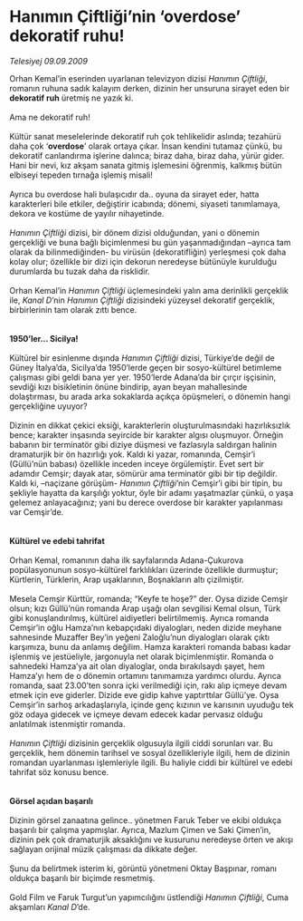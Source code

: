 # Hanımın Çiftliği’nin ‘overdose’ dekoratif ruhu!

*Telesiyej 09.09.2009*

<div class="taraf_structure_2col_1zq">
<div class="margen_n">



 <p>Orhan Kemal’in eserinden uyarlanan televizyon dizisi <i>Hanımın Çiftliği</i>, romanın ruhuna sadık kalayım derken, dizinin her unsuruna sirayet eden bir <b>dekoratif ruh</b> üretmiş ne yazık ki. <br/><br/>Ama ne dekoratif ruh! <br/><br/>Kültür sanat meselelerinde dekoratif ruh çok tehlikelidir aslında; tezahürü daha çok ‘<b>overdose</b>’ olarak ortaya çıkar. İnsan kendini tutamaz çünkü, bu dekoratif canlandırma işlerine dalınca; biraz daha, biraz daha, yürür gider. Hani bir nevi, kız akşam sanata gitmiş işlemesini öğrenmiş, kalkmış bütün elbiseyi tepeden tırnağa işlemiş misali! <br/><br/>Ayrıca bu overdose hali bulaşıcıdır da.. oyuna da sirayet eder, hatta karakterleri bile etkiler, değiştirir icabında; dönemi, siyaseti tanımlamaya, dekora ve kostüme de yayılır nihayetinde.<i> <br/><br/>Hanımın Çiftliği</i> dizisi, bir dönem dizisi olduğundan, yani o dönemin gerçekliği ve buna bağlı biçimlenmesi bu gün yaşanmadığından –ayrıca tam olarak da bilinmediğinden- bu virüsün (dekoratifliğin) yerleşmesi çok daha kolay olur; özellikle bir dizi için dekorun neredeyse bütünüyle kurulduğu durumlarda bu tuzak daha da risklidir. <br/><br/>Orhan Kemal’in <i>Hanımın Çiftliği</i> üçlemesindeki yalın ama derinlikli gerçeklik ile, <i>Kanal D</i>’nin<i> Hanımın Çiftliği</i> dizisindeki yüzeysel dekoratif gerçeklik, birbirlerinin tam olarak zıttı bence.<b> <br/><br/><br/>1950’ler… Sicilya!</b> <br/><br/>Kültürel bir esinlenme dışında <i>Hanımın Çiftliği</i> dizisi, Türkiye’de değil de Güney İtalya’da, Sicilya’da 1950’lerde geçen bir sosyo-kültürel betimleme çalışması gibi geldi bana yer yer. 1950’lerde Adana’da bir çırçır işçisinin, sevdiği kızı bisikletinin önüne bindirip, ayan beyan mahallesinde dolaştırması, bu arada arka sokaklarda açıkça öpüşmeleri, o dönemin hangi gerçekliğine uyuyor? <br/><br/>Dizinin en dikkat çekici eksiği, karakterlerin oluşturulmasındaki hazırlıksızlık bence; karakter inşasında seyircide bir karakter algısı oluşmuyor. Örneğin babanın bir terminatör gibi diziye düşmesi ve fazlasıyla saldırgan halinin dramaturjik bir ön hazırlığı yok. Kaldı ki yazar, romanında, Cemşir’i (Güllü’nün babası) özellikle inceden inceye örgülemiştir. Evet sert bir adamdır Cemşir; dayak atar, sömürür ama terminatör gibi bir tip değildir. Kaldı ki, –naçizane görüşüm- <i>Hanımın Çiftliği</i>’nin Cemşir’i gibi bir tipin, bu şekliyle hayatta da karşılığı yoktur, öyle bir adamı yaşatmazlar çünkü, o yaşa gelemez anlayacağınız; yani bu derece overdose bir karakter yapılanması var Cemşir’de.<b> <br/><br/><br/>Kültürel ve edebi tahrifat</b> <br/><br/>Orhan Kemal, romanının daha ilk sayfalarında Adana-Çukurova popülasyonunun sosyo-kültürel farklılıkları üzerinde özellikle durmuştur; Kürtlerin, Türklerin, Arap uşaklarının, Boşnakların altı çizilmiştir. <br/><br/>Mesela Cemşir Kürttür, romanda; “Keyfe te hoşe?” der. Oysa dizide Cemşir olsun; kızı Güllü’nün romanda Arap uşağı olan sevgilisi Kemal olsun, Türk gibi konuşlandırılmış, kültürel aidiyetleri belirtilmemiş. Ayrıca romanda Cemşir’in oğlu Hamza’nın kebapçıdaki diyalogları, neden dizide meyhane sahnesinde Muzaffer Bey’in yeğeni Zaloğlu’nun diyalogları olarak çıktı karşımıza, bunu da anlamış değilim. Hamza karakteri romanda babası kadar işlenmiş ve jestüeliyle, jargonuyla net olarak biçimlenmiştir. Romanda o sahnedeki Hamza’ya ait olan diyaloglar, onda bırakılsaydı şayet, hem Hamza’yı hem de o dönemin ortamını tanımamıza yardımcı olurdu. Ayrıca romanda, saat 23.00’ten sonra içki verilmediği için, rakı alıp içmeye devam etmek için eve giderler. Dizide eve gidip kahve yaptırttılar Güllü’ye. Oysa Cemşir’in sarhoş arkadaşlarıyla, içinde genç kızının ve karısının uyuduğu tek göz odaya gidecek ve içmeye devam edecek kadar pervasız olduğu anlatılmak istenmiştir romanda. <i><br/><br/>Hanımın Çiftliği</i> dizisinin gerçeklik olgusuyla ilgili ciddi sorunları var. Bu gerçeklik, hem dönemin tarihsel ve sosyal özellikleriyle ilgili, hem de dizinin romandan uyarlanması işlemleriyle ilgili. Bu haliyle ciddi bir kültürel ve edebi tahrifat söz konusu bence.<b> <br/><br/><br/>Görsel açıdan başarılı </b><br/><br/>Dizinin görsel zanaatına gelince.. yönetmen Faruk Teber ve ekibi oldukça başarılı bir çalışma yapmışlar. Ayrıca, Mazlum Çimen ve Saki Çimen’in, dizinin pek çok dramaturjik aksaklığını ve kusurunu neredeyse örten ve akışı sağlayan orijinal müzik çalışması da dikkate değer. <br/><br/>Şunu da belirtmek isterim ki, görüntü yönetmeni Oktay Başpınar, romanı oldukça başarılı bir biçimde resmetmiş. <br/><br/>Gold Film ve Faruk Turgut’un yapımcılığını üstlendiği <i>Hanımın Çiftliği</i>, Cuma akşamları <i>Kanal D</i>’de.</p>
<br/>
<br/>
<br/>



<br/>


<div id="taraf_not">
</div>

</div>


</div>
